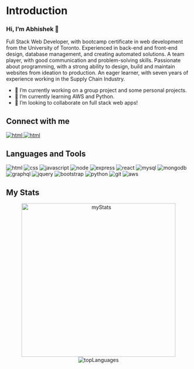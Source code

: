# Introduction

### Hi, I’m Abhishek 👋

Full Stack Web Developer, with bootcamp certificate in web development from the University of Toronto. Experienced in back-end and front-end design, database management, and creating automated solutions. A team player, with good communication and problem-solving skills. Passionate about programming, with a strong ability to design, build and maintain websites from ideation to production. An eager learner, with seven years of experience working in the Supply Chain Industry.

- 🔭 I’m currently working on a group project and some personal projects.
- 🌱 I’m currently learning AWS and Python.
- 💞️ I’m looking to collaborate on full stack web apps!

## Connect with me

<p>
  <span><a href="mailto:jamwalab@live.com" rel="noreferrer">
    <img src="https://img.shields.io/badge/email-D14836?style=for-the-badge&logo=gmail&logoColor=white" alt="html"> 
  </a></span>
  <span><a href="www.linkedin.com/in/abhishekj-21"> 
    <img src="https://img.shields.io/badge/LinkedIn-0077B5?style=for-the-badge&logo=linkedin&logoColor=white" alt="html">
  </a></span>
</p>


## Languages and Tools
<p align="left">
  <img src="https://img.shields.io/badge/HTML5-E34F26?style=for-the-badge&logo=html5&logoColor=white" alt="html">    
  <img src="https://img.shields.io/badge/CSS3-1572B6?style=for-the-badge&logo=css3&logoColor=white" alt="css"> 
  <img src="https://img.shields.io/badge/JavaScript-F7DF1E?style=for-the-badge&logo=javascript&logoColor=black" alt="javascript"> 
  <img src="https://img.shields.io/badge/Node.js-43853D?style=for-the-badge&logo=node.js&logoColor=white" alt="node"> 
  <img src="https://img.shields.io/badge/Express.js-404D59?style=for-the-badge" alt="express"> 
  <img src="https://img.shields.io/badge/React-20232A?style=for-the-badge&logo=react&logoColor=61DAFB" alt="react"> 
  <img src="https://img.shields.io/badge/MySQL-00000F?style=for-the-badge&logo=mysql&logoColor=white" alt="mysql"> 
  <img src="https://img.shields.io/badge/MongoDB-4EA94B?style=for-the-badge&logo=mongodb&logoColor=white" alt="mongodb"> 
  <img src="https://img.shields.io/badge/-GraphQL-E10098?style=for-the-badge&logo=graphql&logoColor=white" alt="graphql"> 
  <img src="https://img.shields.io/badge/jQuery-0769AD?style=for-the-badge&logo=jquery&logoColor=white" alt="jquery"> 
  <img src="https://img.shields.io/badge/Bootstrap-563D7C?style=for-the-badge&logo=bootstrap&logoColor=white" alt="bootstrap"> 
  <img src="https://img.shields.io/badge/Python-3776AB?style=for-the-badge&logo=python&logoColor=white" alt="python"> 
  <img src="https://img.shields.io/badge/git-%23F05033.svg?style=for-the-badge&logo=git&logoColor=white" alt="git"> 
  <img src="https://img.shields.io/badge/Amazon_AWS-232F3E?style=for-the-badge&logo=amazon-aws&logoColor=white" alt="aws"> 
</p>

## My Stats
<p align="center">
    <img height="420px" src="https://github-readme-stats.vercel.app/api?username=jamwalab&show_icons=true&theme=tokyonight" alt="myStats"> 
    <img src="https://github-readme-stats.vercel.app/api/top-langs/?username=anuraghazra&layout=compact&theme=tokyonight" alt="topLanguages"> 
</p>

